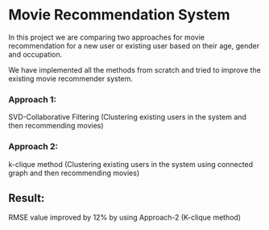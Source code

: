 # Movie Recommendation System

In this project we are comparing two approaches for movie recommendation for a new user or existing user based on their age, gender and occupation.

We have implemented all the methods from scratch and tried to improve the existing movie recommender system.

### Approach 1: 
SVD-Collaborative Filtering
(Clustering existing users in the system and then recommending movies)

### Approach 2: 
k-clique method
(Clustering existing users in the system using connected graph and then recommending movies)


## Result:
RMSE value improved by 12% by using Approach-2 (K-clique method)
